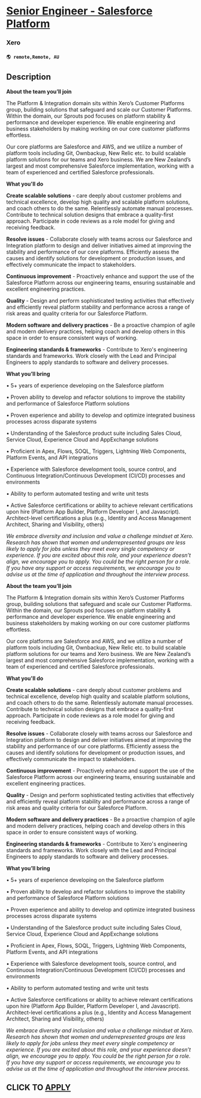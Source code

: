 # [Senior Engineer - Salesforce Platform](https://www.remotewlb.com/apply/senior-engineer-salesforce-platform-120412)  
### Xero  
#### `🌎 remote,Remote, AU`  

## Description

 **About the team you’ll join**

  

The Platform & Integration domain sits within Xero’s Customer Platforms group, building solutions that safeguard and scale our Customer Platforms. Within the domain, our Sprouts pod focuses on platform stability & performance and developer experience. We enable engineering and business stakeholders by making working on our core customer platforms effortless.

  

Our core platforms are Salesforce and AWS, and we utilize a number of platform tools including Git, Ownbackup, New Relic etc. to build scalable platform solutions for our teams and Xero business. We are New Zealand’s largest and most comprehensive Salesforce implementation, working with a team of experienced and certified Salesforce professionals.

  

 **What you'll do**

  

 **Create scalable solutions** \- care deeply about customer problems and technical excellence, develop high quality and scalable platform solutions, and coach others to do the same. Relentlessly automate manual processes. Contribute to technical solution designs that embrace a quality-first approach. Participate in code reviews as a role model for giving and receiving feedback.

 **Resolve issues** \- Collaborate closely with teams across our Salesforce and Integration platform to design and deliver initiatives aimed at improving the stability and performance of our core platforms. Efficiently assess the causes and identify solutions for development or production issues, and effectively communicate the impact to stakeholders.

 **Continuous improvement** \- Proactively enhance and support the use of the Salesforce Platform across our engineering teams, ensuring sustainable and excellent engineering practices.

**Quality** \- Design and perform sophisticated testing activities that effectively and efficiently reveal platform stability and performance across a range of risk areas and quality criteria for our Salesforce Platform.

**Modern software and delivery practices** \- Be a proactive champion of agile and modern delivery practices, helping coach and develop others in this space in order to ensure consistent ways of working.

 **Engineering standards & frameworks** \- Contribute to Xero's engineering standards and frameworks. Work closely with the Lead and Principal Engineers to apply standards to software and delivery processes.

  

 **What you’ll bring**

  

• 5+ years of experience developing on the Salesforce platform

• Proven ability to develop and refactor solutions to improve the stability and performance of Salesforce Platform solutions

• Proven experience and ability to develop and optimize integrated business processes across disparate systems

• Understanding of the Salesforce product suite including Sales Cloud, Service Cloud, Experience Cloud and AppExchange solutions

• Proficient in Apex, Flows, SOQL, Triggers, Lightning Web Components, Platform Events, and API integrations

• Experience with Salesforce development tools, source control, and Continuous Integration/Continuous Development (CI/CD) processes and environments

• Ability to perform automated testing and write unit tests

• Active Salesforce certifications or ability to achieve relevant certifications upon hire (Platform App Builder, Platform Developer I, and Javascript). Architect-level certifications a plus (e.g., Identity and Access Management Architect, Sharing and Visibility, others)

  

 _We embrace diversity and inclusion and value a challenge mindset at Xero. Research has shown that women and underrepresented groups are less likely to apply for jobs unless they meet every single competency or experience. If you are excited about this role, and your experience doesnʼt align, we encourage you to apply. You could be the right person for a role. If you have any support or access requirements, we encourage you to advise us at the time of application and throughout the interview process._

  

 **About the team you’ll join**

  

The Platform & Integration domain sits within Xero’s Customer Platforms group, building solutions that safeguard and scale our Customer Platforms. Within the domain, our Sprouts pod focuses on platform stability & performance and developer experience. We enable engineering and business stakeholders by making working on our core customer platforms effortless.

  

Our core platforms are Salesforce and AWS, and we utilize a number of platform tools including Git, Ownbackup, New Relic etc. to build scalable platform solutions for our teams and Xero business. We are New Zealand’s largest and most comprehensive Salesforce implementation, working with a team of experienced and certified Salesforce professionals.

  

 **What you'll do**

  

 **Create scalable solutions** \- care deeply about customer problems and technical excellence, develop high quality and scalable platform solutions, and coach others to do the same. Relentlessly automate manual processes. Contribute to technical solution designs that embrace a quality-first approach. Participate in code reviews as a role model for giving and receiving feedback.

 **Resolve issues** \- Collaborate closely with teams across our Salesforce and Integration platform to design and deliver initiatives aimed at improving the stability and performance of our core platforms. Efficiently assess the causes and identify solutions for development or production issues, and effectively communicate the impact to stakeholders.

 **Continuous improvement** \- Proactively enhance and support the use of the Salesforce Platform across our engineering teams, ensuring sustainable and excellent engineering practices.

**Quality** \- Design and perform sophisticated testing activities that effectively and efficiently reveal platform stability and performance across a range of risk areas and quality criteria for our Salesforce Platform.

**Modern software and delivery practices** \- Be a proactive champion of agile and modern delivery practices, helping coach and develop others in this space in order to ensure consistent ways of working.

 **Engineering standards & frameworks** \- Contribute to Xero's engineering standards and frameworks. Work closely with the Lead and Principal Engineers to apply standards to software and delivery processes.

  

 **What you’ll bring**

  

• 5+ years of experience developing on the Salesforce platform

• Proven ability to develop and refactor solutions to improve the stability and performance of Salesforce Platform solutions

• Proven experience and ability to develop and optimize integrated business processes across disparate systems

• Understanding of the Salesforce product suite including Sales Cloud, Service Cloud, Experience Cloud and AppExchange solutions

• Proficient in Apex, Flows, SOQL, Triggers, Lightning Web Components, Platform Events, and API integrations

• Experience with Salesforce development tools, source control, and Continuous Integration/Continuous Development (CI/CD) processes and environments

• Ability to perform automated testing and write unit tests

• Active Salesforce certifications or ability to achieve relevant certifications upon hire (Platform App Builder, Platform Developer I, and Javascript). Architect-level certifications a plus (e.g., Identity and Access Management Architect, Sharing and Visibility, others)

  

 _We embrace diversity and inclusion and value a challenge mindset at Xero. Research has shown that women and underrepresented groups are less likely to apply for jobs unless they meet every single competency or experience. If you are excited about this role, and your experience doesnʼt align, we encourage you to apply. You could be the right person for a role. If you have any support or access requirements, we encourage you to advise us at the time of application and throughout the interview process._

  

  
## CLICK TO [APPLY](https://www.remotewlb.com/apply/senior-engineer-salesforce-platform-120412)

